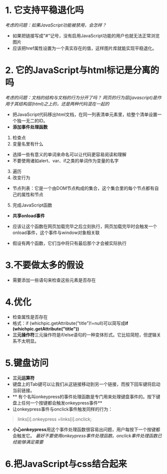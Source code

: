 # 1. 它支持平稳退化吗
*考虑的问题：如果JavaScript功能被禁用，会怎样？*
- 如果把链接写成"#"记号，没有启用JavaScript功能的用户也就无法正常浏览图片
- 应该把href属性设置为一个真实存在的值，这样图片库就能实现平稳退化。
# 2. 它的JavaScript与html标记是分离的吗
*考虑的问题：文档的结构与文档的行为分开了吗？*
*网页的行为层(javascript)是作用于其结构层(html)之上的，还是两种代码混在一起的*
- 把JavaScript代码移出html文档，在同一列表清单元素里，给整个清单设置一个独一无二的ID。
- **添加事件处理函数**
1. 检查点
2. 变量名里有什么
- 选择一些有意义的单词来命名可以让代码更容易阅读和理解
- 不要使用诸如alert、var、if之类的单词作为变量的名字
3. 遍历
4. 改变行为
- 节点列表：它是一个由DOM节点构成的集合，这个集合里的每个节点都有自己的属性和节点
5. 完成JavaScript函数    

- **共享onload事件** 
- 应该让这个函数在网页加载完毕之后立刻执行，网页加载完毕时会触发一个onload事件，这个事件与window对象相关联

- 假设有两个函数，它们当中将只有最后那个才会被实际执行
# 3.不要做太多的假设
- 需要添加一些语句来检查这些元素是否存在

# 4.优化
- 检查属性是否存在
- 格式：if (whichpic.getAttribute("title")!=null)可以简写成**if (whichpic.getAttribute("title"))**
- **三元操作符**三元操作符是if/else语句的一种变体形式。它比较简短，但逻辑关系不太明显。


# 5.键盘访问
-  **三元运算符**
- 键盘上的Tab键可以让我们从这链接移动到另一个链接，而按下回车键将启动当前链接。
- ** 有个名叫onkeypress的事件处理函数是专门用来处理键盘事件的。按下键盘上任何一个按键都会触发onkeypress事件**
- 让onkeypress事件与onclick事件触发同样的行为：
> links[i].onkeypress =links[i].onclick;
- **小心onkeypress**用这个事件处理函数很容易出问题，用户每按下一个按键都会触发它。
*最好不要使用onkeypress事件处理函数。onclick事件处理函数已经能够满足需要*

# 6.把JavaScript与css结合起来